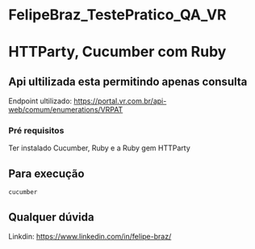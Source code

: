 # FelipeBraz_TestePratico_QA_VR


# HTTParty, Cucumber com Ruby

## Api ultilizada esta permitindo apenas consulta 

Endpoint ultilizado: https://portal.vr.com.br/api-web/comum/enumerations/VRPAT

### Pré requisitos
Ter instalado Cucumber, Ruby e a Ruby gem HTTParty

## Para execução
````
cucumber 
````

## Qualquer dúvida 

Linkdin: https://www.linkedin.com/in/felipe-braz/